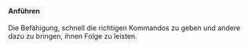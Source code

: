 #### Anführen

Die Befähigung, schnell die richtigen Kommandos zu geben und andere dazu zu bringen, ihnen Folge zu leisten.
